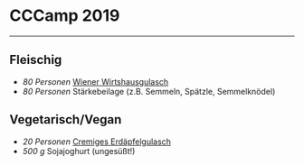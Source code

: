 # CCCamp 2019

---

## Fleischig

- *80 Personen* [Wiener Wirtshausgulasch](../Wiener_Wirtshausgulasch.md)
- *80 Personen* Stärkebeilage (z.B. Semmeln, Spätzle, Semmelknödel)

## Vegetarisch/Vegan

- *20 Personen* [Cremiges Erdäpfelgulasch](../Cremiges_Erdäpfelgulasch.md)
- *500 g* Sojajoghurt (ungesüßt!)


